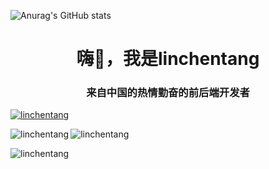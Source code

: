 ![Anurag's GitHub stats](https://github-readme-stats.vercel.app/api?username=linchentang&show_icons=true&theme=dracula)

<h1 align="center">嗨👋，我是linchentang</h1>
<h3 align="center">来自中国的热情勤奋的前后端开发者</h3>
<p align="left"> <a href= "https://github.com/ryo-ma/github-profile-trophy"><img src="https://github-profile-trophy.vercel.app/?username=linchentang" alt="linchentang" / ></a> </p>

<p><img align="left" src="https://github-readme-stats.vercel.app/api/top-langs?username=linchentang&show_icons=true&locale=en&layout=compact" alt="linchentang" /> </p>

<p> <img align="center" src="https://github-readme-stats.vercel.app/api?username=linchentang&show_icons=true&locale=en" alt="linchentang" /> </p>

<p><img align="center" src="https://github-readme-streak-stats.herokuapp.com/?user=linchentang&" alt="linchentang" /></p>

<!--
**linchentang/linchentang** is a ✨ _special_ ✨ repository because its `README.md` (this file) appears on your GitHub profile.

Here are some ideas to get you started:

- 🔭 I’m currently working on ...
- 🌱 I’m currently learning ...
- 👯 I’m looking to collaborate on ...
- 🤔 I’m looking for help with ...
- 💬 Ask me about ...
- 📫 How to reach me: ...
- 😄 Pronouns: ...
- ⚡ 有趣的事实： ..

### [![Anurag's GitHub stats](https://github-readme-stats.vercel.app/api?username=linchentang)](https://github.com/anuraghazra/github-readme-stats)
